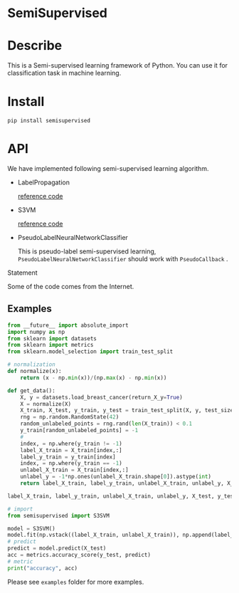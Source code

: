 # SemiSupervised



# Describe



This is a Semi-supervised learning framework of Python. You can use it for classification task in machine learning.

 

# Install



```
pip install semisupervised
```





# API



We have implemented following semi-supervised learning algorithm. 



- LabelPropagation

   [reference code](https://scikit-learn.org/stable/modules/generated/sklearn.semi_supervised.LabelPropagation.html#sklearn.semi_supervised.LabelPropagation)

- S3VM 

  [reference code](<https://github.com/d12306/Implementation-of-Transductive-SVM-Sklearn-Compatible>)

- PseudoLabelNeuralNetworkClassifier

  This is pseudo-label semi-supervised learning, `PseudoLabelNeuralNetworkClassifier`  should work with `PseudoCallback` .

  



Statement

Some of the code comes from the Internet.

## Examples



```python
from __future__ import absolute_import
import numpy as np
from sklearn import datasets
from sklearn import metrics
from sklearn.model_selection import train_test_split

# normalization
def normalize(x):
	return (x - np.min(x))/(np.max(x) - np.min(x))

def get_data():
	X, y = datasets.load_breast_cancer(return_X_y=True)
	X = normalize(X)
	X_train, X_test, y_train, y_test = train_test_split(X, y, test_size = 0.6, random_state = 0)
	rng = np.random.RandomState(42)
	random_unlabeled_points = rng.rand(len(X_train)) < 0.1
	y_train[random_unlabeled_points] = -1
	# 
	index, = np.where(y_train != -1)
	label_X_train = X_train[index,:]
	label_y_train = y_train[index]
	index, = np.where(y_train == -1)
	unlabel_X_train = X_train[index,:]
	unlabel_y = -1*np.ones(unlabel_X_train.shape[0]).astype(int)
	return label_X_train, label_y_train, unlabel_X_train, unlabel_y, X_test, y_test

label_X_train, label_y_train, unlabel_X_train, unlabel_y, X_test, y_test = get_data()

# import 
from semisupervised import S3SVM

model = S3SVM()
model.fit(np.vstack((label_X_train, unlabel_X_train)), np.append(label_y_train, unlabel_y))
# predict
predict = model.predict(X_test)
acc = metrics.accuracy_score(y_test, predict)
# metric
print("accuracy", acc)
```



Please see `examples`  folder for more examples.

 